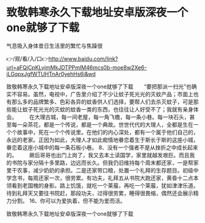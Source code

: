 # 致敬韩寒永久下载地址安卓版深夜一个one就够了下载
气息吸入身体昔日生活里的繁忙与焦躁很

👉/观/看/入/口👉http://www.baidu.com/link?url=aFQjCpKLyjmMkJDTPPmIM46mcs0b-moe8w2Xe6-iLGqpxJgfWTUHTnAr0yehHs6i&wd

致敬韩寒永久下载地址安卓版深夜一个one就够了下载　　“要把那派一扫光”也确实不容易。虽然，电视中，广告里介绍了不少让蚊子死光光的灭蚊产品；市面上也有那么多的品牌繁多、色彩各异的蚊香供人们选择，要帮人们去杀灭蚊子，可是那些能让蚊子死光光的灭蚊的蚊香一类的东西，也往往让人好受不了；我就有亲身体会。
　　在大理古城，每一间老屋，每一角飞檐，每一条小巷。每一块石头，甚至每一朵茶花，都是一个传说，都是一个典故。世世代代的大理人，全都是生在一个个故事中，死在一个个传说里。在他们的内心深处，都有一个属于他们自己的，永远的老家。正因为如此，大理人才如此痴情地眷恋着生于斯长于斯的这座小城，眷恋着这座小城中的每一条石板小巷。
	8、没有一个强者不是从挫折之中成长起来的。
　　厥后哥哥也出门上岗了，我又去本土读国学，家里就越发艰巨。而且我的书院与家分隔十多里路，边远而长久。但我仍旧维持每个周末都还家，一是帮家里干农事，减少奶奶的承担。二是还家带口粮，处置一个礼拜的生存题目。初级中学念书，每周还家一次，很劳累。有功夫，礼拜五从书院大跑还家，黄昏十二点本领看到老国槐的身影。路上饥饿，就吃一个莱菔，再吃一个莱菔，犹如津津乐道。待到礼拜天又要往书院赶，那段功夫，过得很劳累，睡得很畏缩，偶然还会展示精力分割。
	16、你可以为爱执着，但不能为爱而活。

致敬韩寒永久下载地址安卓版深夜一个one就够了下载
